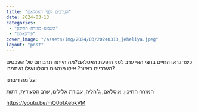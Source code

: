 ```yaml
---
title: "הערבים לפני האסלאם"
date: 2024-03-13
categories: 
 - "השבוע-במזרח-התיכון"
 - "פודקאסט"
cover_image: "/assets/img/2024/03/20240313_jeheliya.jpeg"
layout: "post"
---
```


כיצד נראו החיים בחצי האי ערב לפני הופעת האסלאם?מה הייתה תרבותם של השבטים הערביים באזור? אילו מנהגים בוטלו ואילו נשתמרו?

על מה דיברנו:

המזרח התיכון, איסלאם, ג׳הליה, עבודת אלילים, ערב הסעודית, דתות

<https://youtu.be/mQ0b1AebkVM>
